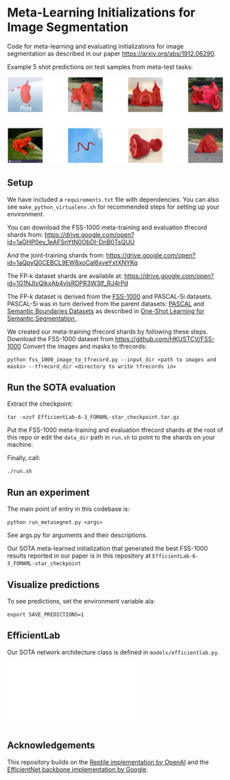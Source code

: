 # Meta-Learning Initializations for Image Segmentation

Code for meta-learning and evaluating initializations for image segmentation as described in our paper <https://arxiv.org/abs/1912.06290>.

Example 5 shot predictions on test samples from meta-test tasks:

![5-shot](figures/example_5-shot_predictions.png)


## Setup


We have included a `requirements.txt` file with dependencies. You can also see `make_python_virtualenv.sh` for recommended steps for setting up your environment.

You can download the FSS-1000 meta-training and evaluation tfrecord shards from:
https://drive.google.com/open?id=1aGHP0ev_1eAFSnYtN0ObDI-DnB0TsQUU


And the joint-training shards from:
https://drive.google.com/open?id=1aQpyQ0CEBCL9EW8xoCaI6xveYxtXNYKq

The FP-k dataset shards are available at:
https://drive.google.com/open?id=1G1NJIyQlkxAb4vlsRDPR3W3If_RJ4rPd

The FP-k dataset is derived from the [FSS-1000](https://github.com/HKUSTCV/FSS-1000) and PASCAL-5i datasets. PASCAL-5i was in turn derived from the parent datasets: [PASCAL](http://host.robots.ox.ac.uk/pascal/VOC/) and [Semantic Boundaries Datasets](http://home.bharathh.info/pubs/codes/SBD/download.html) as described in [One-Shot Learning for Semantic Segmentation
](https://arxiv.org/abs/1709.03410).

We created our meta-training tfrecord shards by following these steps.
Download the FSS-1000 dataset from https://github.com/HKUSTCV/FSS-1000
Convert the images and masks to tfrecords:
```
python fss_1000_image_to_tfrecord.py --input_dir <path to images and masks> --tfrecord_dir <directory to write tfrecords in>
```

## Run the SOTA evaluation

Extract the checkpoint:
```
tar -xzvf EfficientLab-6-3_FOMAML-star_checkpoint.tar.gz
```

Put the FSS-1000 meta-training and evaluation tfrecord shards at the root of this repo or edit the `data_dir` path in `run.sh` to point to the shards on your machine.

Finally, call:
```
./run.sh
```

## Run an experiment

The main point of entry in this codebase is:
```
python run_metasegnet.py <args>
```

See args.py for arguments and their descriptions.

Our SOTA meta-learned initialization that generated the best FSS-1000 results reported in our paper is in this repository at `EfficientLab-6-3_FOMAML-star_checkpoint`

## Visualize predictions
To see predictions, set the environment variable ala:

```
export SAVE_PREDICTIONS=1
```

## EfficientLab
Our SOTA network architecture class is defined in `models/efficientlab.py`.

![EfficientLab](figures/EfficientLab.pdf)


## Acknowledgements
This repository builds on the [Reptile implementation by OpenAI](https://github.com/openai/supervised-reptile) and the [EfficientNet backbone implementation by Google](https://github.com/tensorflow/tpu/tree/master/models/official/efficientnet).
